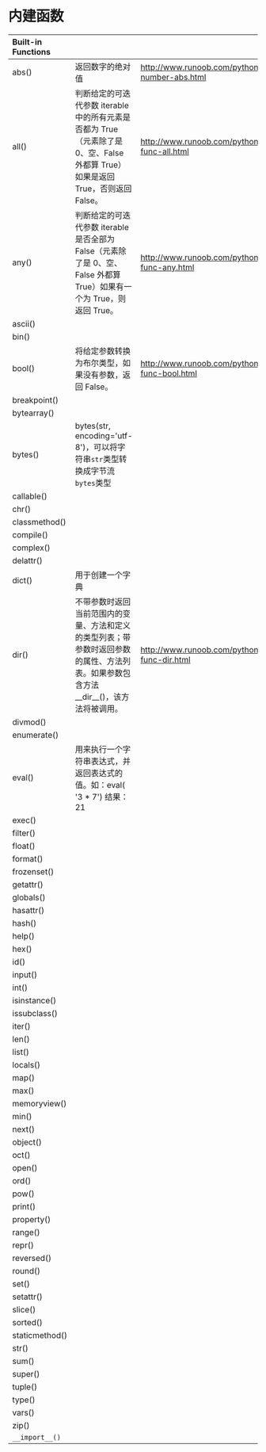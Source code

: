 # 内建函数

| Built-in Functions |             ||
|:--------------|:-----------------|:------------------------------------------------------|
| abs()         | 返回数字的绝对值 | http://www.runoob.com/python/func-number-abs.html | 
| all()         | 判断给定的可迭代参数 iterable 中的所有元素是否都为 True （元素除了是 0、空、False 外都算 True）如果是返回 True，否则返回 False。 | http://www.runoob.com/python/python-func-all.html|
| any()         | 判断给定的可迭代参数 iterable 是否全部为 False（元素除了是 0、空、False 外都算 True）如果有一个为 True，则返回 True。 | http://www.runoob.com/python/python-func-any.html |
| ascii()       |
| bin()         |
| bool()        | 将给定参数转换为布尔类型，如果没有参数，返回 False。| http://www.runoob.com/python/python-func-bool.html |
| breakpoint()  |
| bytearray()   |
| bytes()       | bytes(str, encoding='utf-8')，可以将字符串```str```类型转换成字节流```bytes```类型||
| callable()    |
| chr()         |
| classmethod() |
| compile()     |
| complex()     |
| delattr() |
| dict() | 用于创建一个字典 |
| dir() | 不带参数时返回当前范围内的变量、方法和定义的类型列表；带参数时返回参数的属性、方法列表。如果参数包含方法__dir__()，该方法将被调用。 |http://www.runoob.com/python/python-func-dir.html
| divmod() |
| enumerate() |
| eval() | 用来执行一个字符串表达式，并返回表达式的值。如：eval( '3 * 7') 结果：21 |
| exec() |
| filter() |
| float() |
| format() |
| frozenset() |
| getattr() |
| globals() |
| hasattr() |
| hash() |
| help() |
| hex() |
| id() |
| input() |
| int() |
| isinstance() |
| issubclass() |
| iter() |
| len() |
| list() |
| locals() |
| map() |
| max() |
| memoryview() |
| min() |
| next() |
| object() |
| oct() |
| open() |
| ord() |
| pow() |
| print() |
| property() |
| range() |
| repr() |
| reversed() |
| round() |
| set() |
| setattr() |
| slice() |
| sorted() |
| staticmethod() |
| str() |
| sum() |
| super() |
| tuple() |
| type() |
| vars() |
| zip() |
| ```__import__()``` |
